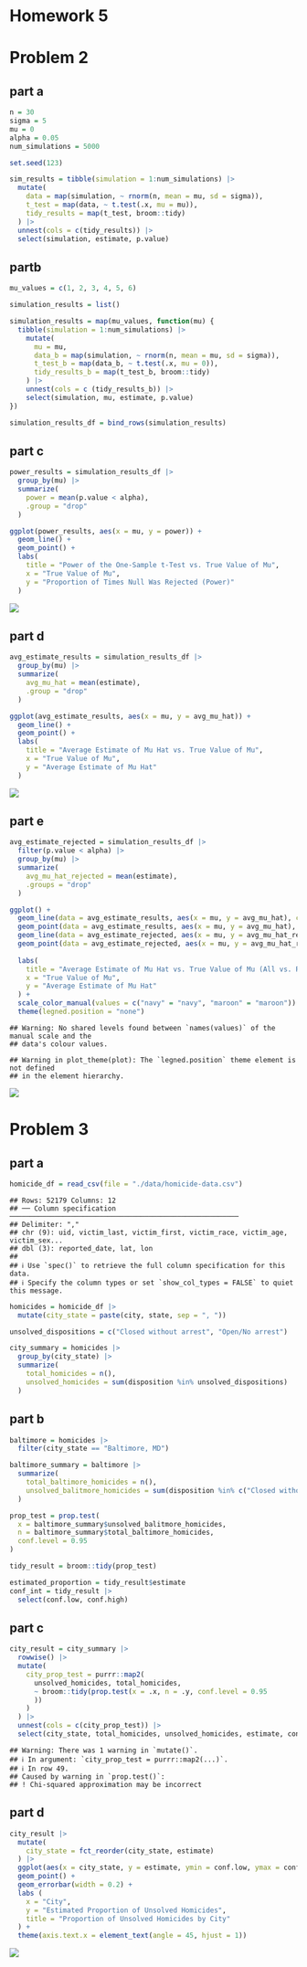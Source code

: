 Homework 5
================

# Problem 2

## part a

``` r
n = 30
sigma = 5
mu = 0
alpha = 0.05
num_simulations = 5000
```

``` r
set.seed(123)
```

``` r
sim_results = tibble(simulation = 1:num_simulations) |> 
  mutate(
    data = map(simulation, ~ rnorm(n, mean = mu, sd = sigma)), 
    t_test = map(data, ~ t.test(.x, mu = mu)),
    tidy_results = map(t_test, broom::tidy)
  ) |> 
  unnest(cols = c(tidy_results)) |> 
  select(simulation, estimate, p.value)
```

## partb

``` r
mu_values = c(1, 2, 3, 4, 5, 6)
```

``` r
simulation_results = list()
```

``` r
simulation_results = map(mu_values, function(mu) {
  tibble(simulation = 1:num_simulations) |> 
    mutate(
      mu = mu,
      data_b = map(simulation, ~ rnorm(n, mean = mu, sd = sigma)),
      t_test_b = map(data_b, ~ t.test(.x, mu = 0)),
      tidy_results_b = map(t_test_b, broom::tidy)
    ) |> 
    unnest(cols = c (tidy_results_b)) |> 
    select(simulation, mu, estimate, p.value)
})
```

``` r
simulation_results_df = bind_rows(simulation_results)
```

## part c

``` r
power_results = simulation_results_df |> 
  group_by(mu) |> 
  summarize(
    power = mean(p.value < alpha),
    .group = "drop"
  )
```

``` r
ggplot(power_results, aes(x = mu, y = power)) +
  geom_line() +
  geom_point() +
  labs(
    title = "Power of the One-Sample t-Test vs. True Value of Mu",
    x = "True Value of Mu", 
    y = "Proportion of Times Null Was Rejected (Power)"
  )
```

![](p8105_hw5_tp2879_files/figure-gfm/unnamed-chunk-9-1.png)<!-- -->

## part d

``` r
avg_estimate_results = simulation_results_df |> 
  group_by(mu) |> 
  summarize(
    avg_mu_hat = mean(estimate),
    .group = "drop"
  )
```

``` r
ggplot(avg_estimate_results, aes(x = mu, y = avg_mu_hat)) +
  geom_line() +
  geom_point() +
  labs(
    title = "Average Estimate of Mu Hat vs. True Value of Mu", 
    x = "True Value of Mu", 
    y = "Average Estimate of Mu Hat"
  )
```

![](p8105_hw5_tp2879_files/figure-gfm/unnamed-chunk-11-1.png)<!-- -->

## part e

``` r
avg_estimate_rejected = simulation_results_df |> 
  filter(p.value < alpha) |> 
  group_by(mu) |> 
  summarize(
    avg_mu_hat_rejected = mean(estimate), 
    .groups = "drop"
  )
```

``` r
ggplot() +
  geom_line(data = avg_estimate_results, aes(x = mu, y = avg_mu_hat), color = "navy") +
  geom_point(data = avg_estimate_results, aes(x = mu, y = avg_mu_hat), color = "navy") +
  geom_line(data = avg_estimate_rejected, aes(x = mu, y = avg_mu_hat_rejected), color = "maroon") +
  geom_point(data = avg_estimate_rejected, aes(x = mu, y = avg_mu_hat_rejected), color = "maroon") +
  
  labs(
    title = "Average Estimate of Mu Hat vs. True Value of Mu (All vs. Rejected Samples)", 
    x = "True Value of Mu", 
    y = "Average Estimate of Mu Hat"
  ) +
  scale_color_manual(values = c("navy" = "navy", "maroon" = "maroon")) +
  theme(legned.position = "none")
```

    ## Warning: No shared levels found between `names(values)` of the manual scale and the
    ## data's colour values.

    ## Warning in plot_theme(plot): The `legned.position` theme element is not defined
    ## in the element hierarchy.

![](p8105_hw5_tp2879_files/figure-gfm/unnamed-chunk-13-1.png)<!-- -->

# Problem 3

## part a

``` r
homicide_df = read_csv(file = "./data/homicide-data.csv")
```

    ## Rows: 52179 Columns: 12
    ## ── Column specification ────────────────────────────────────────────────────────
    ## Delimiter: ","
    ## chr (9): uid, victim_last, victim_first, victim_race, victim_age, victim_sex...
    ## dbl (3): reported_date, lat, lon
    ## 
    ## ℹ Use `spec()` to retrieve the full column specification for this data.
    ## ℹ Specify the column types or set `show_col_types = FALSE` to quiet this message.

``` r
homicides = homicide_df |> 
  mutate(city_state = paste(city, state, sep = ", "))
```

``` r
unsolved_dispositions = c("Closed without arrest", "Open/No arrest")
```

``` r
city_summary = homicides |> 
  group_by(city_state) |> 
  summarize(
    total_homicides = n(),
    unsolved_homicides = sum(disposition %in% unsolved_dispositions)
  )
```

## part b

``` r
baltimore = homicides |> 
  filter(city_state == "Baltimore, MD")
```

``` r
baltimore_summary = baltimore |> 
  summarize(
    total_baltimore_homicides = n(),
    unsolved_balitmore_homicides = sum(disposition %in% c("Closed without arrest", "Open/No arrest"))
  )
```

``` r
prop_test = prop.test(
  x = baltimore_summary$unsolved_balitmore_homicides,
  n = baltimore_summary$total_baltimore_homicides,
  conf.level = 0.95
)
```

``` r
tidy_result = broom::tidy(prop_test)
```

``` r
estimated_proportion = tidy_result$estimate
conf_int = tidy_result |> 
  select(conf.low, conf.high)
```

## part c

``` r
city_result = city_summary |> 
  rowwise() |> 
  mutate(
    city_prop_test = purrr::map2(
      unsolved_homicides, total_homicides,
      ~ broom::tidy(prop.test(x = .x, n = .y, conf.level = 0.95
      ))
    )
  ) |> 
  unnest(cols = c(city_prop_test)) |> 
  select(city_state, total_homicides, unsolved_homicides, estimate, conf.low, conf.high)
```

    ## Warning: There was 1 warning in `mutate()`.
    ## ℹ In argument: `city_prop_test = purrr::map2(...)`.
    ## ℹ In row 49.
    ## Caused by warning in `prop.test()`:
    ## ! Chi-squared approximation may be incorrect

## part d

``` r
city_result |> 
  mutate(
    city_state = fct_reorder(city_state, estimate)
  ) |> 
  ggplot(aes(x = city_state, y = estimate, ymin = conf.low, ymax = conf.high)) +
  geom_point() +
  geom_errorbar(width = 0.2) +
  labs (
    x = "City", 
    y = "Estimated Proportion of Unsolved Homicides", 
    title = "Proportion of Unsolved Homicides by City"
  ) +
  theme(axis.text.x = element_text(angle = 45, hjust = 1))
```

![](p8105_hw5_tp2879_files/figure-gfm/unnamed-chunk-24-1.png)<!-- -->
